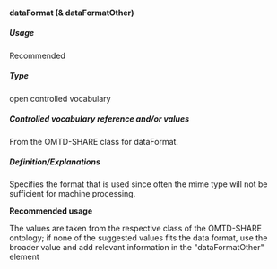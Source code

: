 #### dataFormat \(& dataFormatOther\)

##### Usage

Recommended

##### Type

open controlled vocabulary

##### Controlled vocabulary reference and/or values

From the OMTD-SHARE class for dataFormat.

##### Definition/Explanations

Specifies the format that is used since often the mime type will not be sufficient for machine processing.

**Recommended usage**

The values are taken from the respective class of the OMTD-SHARE ontology; if none of the suggested values fits the data format, use the broader value and add relevant information in the "dataFormatOther" element

